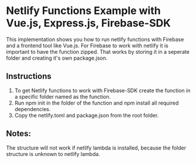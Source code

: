 # Netlify Functions Example with Vue.js, Express.js, Firebase-SDK
This implementation shows you how to run netlify functions with Firebase and a frontend tool like Vue.js. For Firebase to work with netlify it is important to have the function zipped. That works by storing it in a seperate folder and creating it's own package.json.

## Instructions
1. To get Netlify functions to work with Firebase-SDK create the function in a specific folder named as the function.
2. Run npm init in the folder of the function and npm install all required dependencies.
3. Copy the netlify.toml and package.json from the root folder.

## Notes:
The structure will not work if netlify lambda is installed, because the folder structure is unknown to netlify lambda.